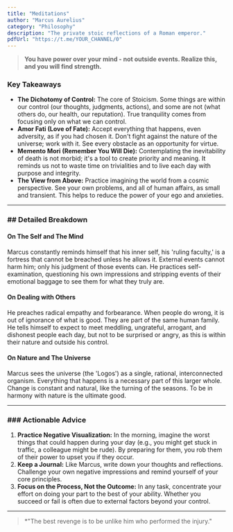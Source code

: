 ```yaml
---
title: "Meditations"
author: "Marcus Aurelius"
category: "Philosophy"
description: "The private stoic reflections of a Roman emperor."
pdfUrl: "https://t.me/YOUR_CHANNEL/0"
---
```

> **You have power over your mind - not outside events. Realize this, and you will find strength.**

### Key Takeaways

-   **The Dichotomy of Control:** The core of Stoicism. Some things are within our control (our thoughts, judgments, actions), and some are not (what others do, our health, our reputation). True tranquility comes from focusing only on what we can control.
-   **Amor Fati (Love of Fate):** Accept everything that happens, even adversity, as if you had chosen it. Don't fight against the nature of the universe; work with it. See every obstacle as an opportunity for virtue.
-   **Memento Mori (Remember You Will Die):** Contemplating the inevitability of death is not morbid; it's a tool to create priority and meaning. It reminds us not to waste time on trivialities and to live each day with purpose and integrity.
-   **The View from Above:** Practice imagining the world from a cosmic perspective. See your own problems, and all of human affairs, as small and transient. This helps to reduce the power of your ego and anxieties.

---

### ## Detailed Breakdown

#### On The Self and The Mind
Marcus constantly reminds himself that his inner self, his 'ruling faculty,' is a fortress that cannot be breached unless he allows it. External events cannot harm him; only his judgment of those events can. He practices self-examination, questioning his own impressions and stripping events of their emotional baggage to see them for what they truly are.

#### On Dealing with Others
He preaches radical empathy and forbearance. When people do wrong, it is out of ignorance of what is good. They are part of the same human family. He tells himself to expect to meet meddling, ungrateful, arrogant, and dishonest people each day, but not to be surprised or angry, as this is within their nature and outside his control.

#### On Nature and The Universe
Marcus sees the universe (the 'Logos') as a single, rational, interconnected organism. Everything that happens is a necessary part of this larger whole. Change is constant and natural, like the turning of the seasons. To be in harmony with nature is the ultimate good.

---

### ### Actionable Advice

1.  **Practice Negative Visualization:** In the morning, imagine the worst things that could happen during your day (e.g., you might get stuck in traffic, a colleague might be rude). By preparing for them, you rob them of their power to upset you if they occur.
2.  **Keep a Journal:** Like Marcus, write down your thoughts and reflections. Challenge your own negative impressions and remind yourself of your core principles.
3.  **Focus on the Process, Not the Outcome:** In any task, concentrate your effort on doing your part to the best of your ability. Whether you succeed or fail is often due to external factors beyond your control.

---

> *"The best revenge is to be unlike him who performed the injury."
